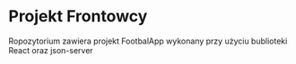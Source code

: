 
 # Projekt Frontowcy

Ropozytorium zawiera projekt FootbalApp wykonany przy użyciu bublioteki React oraz json-server




